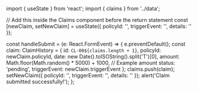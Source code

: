 import { useState } from 'react';
import { claims } from '../data';

// Add this inside the Claims component before the return statement
const [newClaim, setNewClaim] = useState({
  policyId: '',
  triggerEvent: '',
  details: ''
});

const handleSubmit = (e: React.FormEvent) => {
  e.preventDefault();
  const claim: ClaimHistory = {
    id: `CL-00${claims.length + 1}`,
    policyId: newClaim.policyId,
    date: new Date().toISOString().split('T')[0],
    amount: Math.floor(Math.random() * 5000) + 1000, // Example amount
    status: 'pending',
    triggerEvent: newClaim.triggerEvent
  };
  claims.push(claim);
  setNewClaim({ policyId: '', triggerEvent: '', details: '' });
  alert('Claim submitted successfully!');
};
